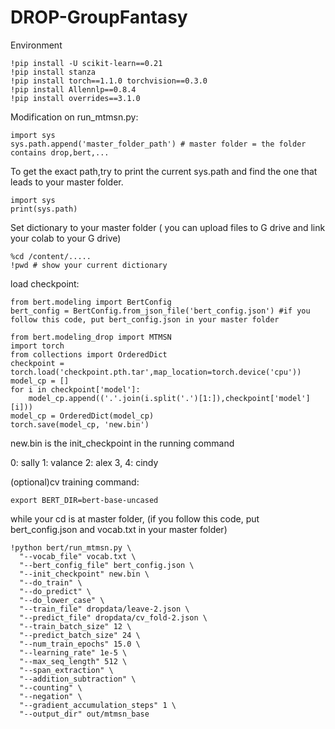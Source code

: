 # DROP-GroupFantasy
Environment 
```
!pip install -U scikit-learn==0.21
!pip install stanza
!pip install torch==1.1.0 torchvision==0.3.0
!pip install Allennlp==0.8.4
!pip install overrides==3.1.0
```
Modification on run_mtmsn.py:
```
import sys
sys.path.append('master_folder_path') # master folder = the folder contains drop,bert,...
```
To get the exact path,try to print the current sys.path and find the one that leads to your master folder.
```
import sys
print(sys.path)
```
Set dictionary to your master folder ( you can upload files to G drive and link your colab to your G drive)
```
%cd /content/.....
!pwd # show your current dictionary
```
load checkpoint:
```
from bert.modeling import BertConfig
bert_config = BertConfig.from_json_file('bert_config.json') #if you follow this code, put bert_config.json in your master folder

from bert.modeling_drop import MTMSN
import torch
from collections import OrderedDict
checkpoint = torch.load('checkpoint.pth.tar',map_location=torch.device('cpu'))
model_cp = []
for i in checkpoint['model']:
    model_cp.append(('.'.join(i.split('.')[1:]),checkpoint['model'][i]))
model_cp = OrderedDict(model_cp)
torch.save(model_cp, 'new.bin')
```

new.bin is the init_checkpoint in the running command

0: sally
1: valance
2: alex
3, 4: cindy 

(optional)cv training command:
```
export BERT_DIR=bert-base-uncased
```
while your cd is at master folder, (if you follow this code, put bert_config.json and vocab.txt in your master folder)
```
!python bert/run_mtmsn.py \
  "--vocab_file" vocab.txt \ 
  "--bert_config_file" bert_config.json \
  "--init_checkpoint" new.bin \
  "--do_train" \
  "--do_predict" \
  "--do_lower_case" \
  "--train_file" dropdata/leave-2.json \
  "--predict_file" dropdata/cv_fold-2.json \
  "--train_batch_size" 12 \
  "--predict_batch_size" 24 \
  "--num_train_epochs" 15.0 \
  "--learning_rate" 1e-5 \
  "--max_seq_length" 512 \
  "--span_extraction" \
  "--addition_subtraction" \
  "--counting" \
  "--negation" \
  "--gradient_accumulation_steps" 1 \
  "--output_dir" out/mtmsn_base
```
